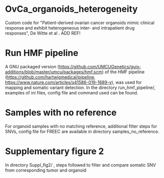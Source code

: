 # OvCa_organoids_heterogeneity
Custom code for "Patient-derived ovarian cancer organoids mimic clinical response and exhibit heterogeneous inter- and intrapatient drug responses", De Witte et al . ADD REF! 

# Run HMF pipeline
A GNU packaged version (https://github.com/UMCUGenetics/guix-additions/blob/master/umcu/packages/hmf.scm) of the HMF pipeline (https://github.com/hartwigmedical/pipeline, https://www.nature.com/articles/s41586-019-1689-y), was used for mapping and somatic variant detection. In the directory run_hmf_pipeline/, examples of ini files, config file and command used can be found.

# Samples with no reference
For organoid samples with no matching reference, additional filter steps for SNVs, config file for FREEC are available in directory samples_no_reference.

# Supplementary figure 2
In directory Suppl_fig2/ , steps followed to filter and compare somatic SNV from corresponding tumor and organoid

